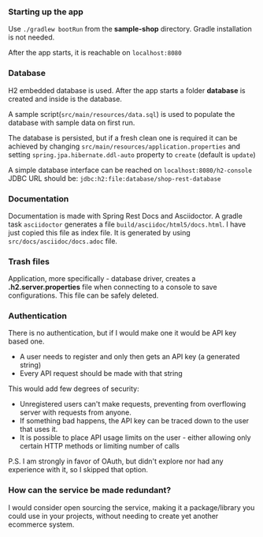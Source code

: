 ### Starting up the app
Use <code>./gradlew bootRun</code> from the **sample-shop** directory. Gradle installation is not needed.

After the app starts, it is reachable on <code>localhost:8080</code>

### Database
H2 embedded database is used. After the app starts a folder **database** is created and inside is the database.

A sample script(<code>src/main/resources/data.sql</code>) is used to populate the database with sample data on first run.

The database is persisted, but if a fresh clean one is required it can be achieved by changing <code>src/main/resources/application.properties</code> and setting
<code>spring.jpa.hibernate.ddl-auto</code> property to <code>create</code> (default is <code>update</code>)

A simple database interface can be reached on <code>localhost:8080/h2-console</code>
JDBC URL should be: <code>jdbc:h2:file:database/shop-rest-database</code>

### Documentation
Documentation is made with Spring Rest Docs and Asciidoctor.
A gradle task <code>asciidoctor</code> generates a file <code>build/asciidoc/html5/docs.html</code>.
I have just copied this file as index file.
It is generated by using <code>src/docs/asciidoc/docs.adoc</code> file.

### Trash files
Application, more specifically - database driver, creates a **.h2.server.properties** file when connecting to a console to 
save configurations. This file can be safely deleted.

### Authentication
There is no authentication, but if I would make one it would be API key based one.
* A user needs to register and only then gets an API key (a generated string)
* Every API request should be made with that string

This would add few degrees of security:
* Unregistered users can't make requests, preventing from overflowing server with requests from anyone.
* If something bad happens, the API key can be traced down to the user that uses it.
* It is possible to place API usage limits on the user - either allowing only certain HTTP methods or limiting number of calls

P.S. I am strongly in favor of OAuth, but didn't explore nor had any experience with it, so I skipped that option.

### How can the service be made redundant?
I would consider open sourcing the service, making it a package/library you could use in your projects, without needing to create yet another ecommerce system.
